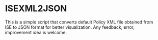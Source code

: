 # ISEXML2JSON
This is a simple script that converts default Policy XML file obtained from ISE to JSON format for better visualization.
Any feedback, error, improvement idea is welcome.
